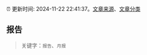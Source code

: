 :alarm_clock: 更新时间: 2024-11-22 22:41:37。[文章来源](/README.md)、[文章分类](/TAGS.md)

## 报告


> 关键字：`报告`、`月报`



